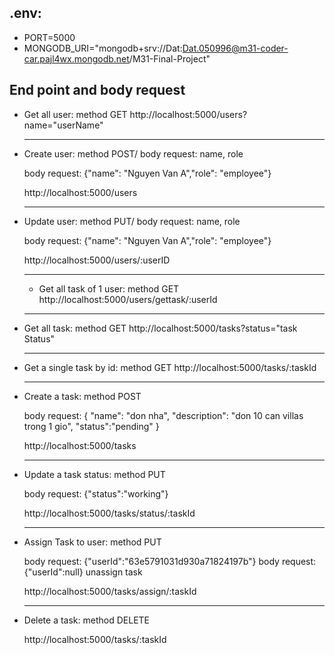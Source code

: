 ## .env:

- PORT=5000
- MONGODB_URI="mongodb+srv://Dat:Dat.050996@m31-coder-car.pajl4wx.mongodb.net/M31-Final-Project"

## End point and body request

- Get all user: method GET
  http://localhost:5000/users?name="userName"

  ***

- Create user: method POST/ body request: name, role

  body request: {"name": "Nguyen Van A","role": "employee"}

  http://localhost:5000/users

  ***

- Update user: method PUT/ body request: name, role

  body request: {"name": "Nguyen Van A","role": "employee"}

  http://localhost:5000/users/:userID

  ***

  - Get all task of 1 user: method GET
    http://localhost:5000/users/gettask/:userId

  ***

- Get all task: method GET
  http://localhost:5000/tasks?status="task Status"

  ***

- Get a single task by id: method GET
  http://localhost:5000/tasks/:taskId

  ***

- Create a task: method POST

  body request:
  {
  "name": "don nha",
  "description": "don 10 can villas trong 1 gio",
  "status":"pending"
  }

  http://localhost:5000/tasks

  ***

- Update a task status: method PUT

  body request: {"status":"working"}

  http://localhost:5000/tasks/status/:taskId

  ***

- Assign Task to user: method PUT

  body request: {"userId":"63e5791031d930a71824197b"}
  body request: {"userId":null} unassign task

  http://localhost:5000/tasks/assign/:taskId

  ***

- Delete a task: method DELETE

  http://localhost:5000/tasks/:taskId
